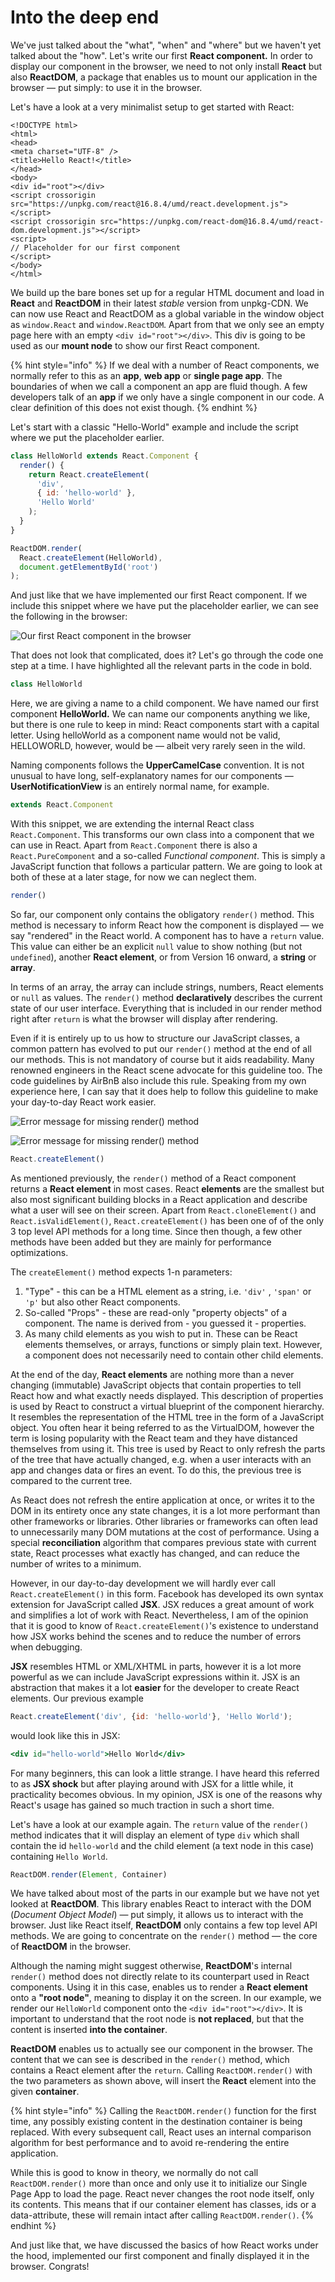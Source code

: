 # Into the deep end

We've just talked about the "what", "when" and "where" but we haven't yet talked about the "how". Let's write our first **React component.** In order to display our component in the browser, we need to not only install **React** but also **ReactDOM**, a package that enables us to mount our application in the browser — put simply: to use it in the browser. 

Let's have a look at a very minimalist setup to get started with React:

```markup
<!DOCTYPE html>
<html>
<head>
<meta charset="UTF-8" />
<title>Hello React!</title>
</head>
<body>
<div id="root"></div>
<script crossorigin src="https://unpkg.com/react@16.8.4/umd/react.development.js"></script>
<script crossorigin src="https://unpkg.com/react-dom@16.8.4/umd/react-dom.development.js"></script>
<script>
// Placeholder for our first component
</script>
</body>
</html>
```

We build up the bare bones set up for a regular HTML document and load in **React** and **ReactDOM** in their latest _stable_ version from unpkg-CDN. We can now use React and ReactDOM as a global variable in the window object as `window.React` and `window.ReactDOM`. Apart from that we only see an empty page here with an empty `<div id="root"></div>`. This div is going to be used as our **mount node** to show our first React component. 

{% hint style="info" %}
If we deal with a number of React components, we normally refer to this as an **app**, **web app** or **single page app**. The boundaries of when we call a component an app are fluid though. A few developers talk of an **app** if we only have a single component in our code. A clear definition of this does not exist though.
{% endhint %}

Let's start with a classic "Hello-World" example and include the script where we put the placeholder earlier.

```javascript
class HelloWorld extends React.Component {
  render() {
    return React.createElement(
      'div', 
      { id: 'hello-world' }, 
      'Hello World'
    );
  }
}

ReactDOM.render(
  React.createElement(HelloWorld), 
  document.getElementById('root')
);
```

And just like that we have implemented our first React component. If we include this snippet where we have put the placeholder earlier, we can see the following in the browser:

![Our first React component in the browser](../.gitbook/assets/first-component.png)

That does not look that complicated, does it? Let's go through the code one step at a time. I have highlighted all the relevant parts in the code in bold.

```jsx
class HelloWorld 
```

Here, we are giving a name to a child component. We have named our first component **HelloWorld.** We can name our components anything we like, but there is one rule to keep in mind: React components start with a capital letter. Using helloWorld as a component name would not be valid, HELLOWORLD, however, would be — albeit very rarely seen in the wild. 

Naming components follows the **UpperCamelCase** convention. It is not unusual to have long, self-explanatory names for our components — **UserNotificationView** is an entirely normal name, for example.

```jsx
extends React.Component
```

With this snippet, we are extending the internal React class `React.Component`. This transforms our own class into a component that we can use in React. Apart from `React.Component` there is also a `React.PureComponent` and a so-called _Functional component_. This is simply a JavaScript function that follows a particular pattern. We are going to look at both of these at a later stage, for now we can neglect them.   

```jsx
render()
```

So far, our component only contains the obligatory `render()` method. This method is necessary to inform React how the component is displayed — we say "rendered" in the React world. A component has to have a `return` value. This value can either be an explicit `null` value to show nothing \(but not `undefined`\), another **React element**, or from Version 16 onward, a **string** or **array**. 

In terms of an array, the array can include strings, numbers, React elements or `null` as values. The `render()` method **declaratively** describes the current state of our user interface. Everything that is included in our render method right after `return` is what the browser will display after rendering. 

Even if it is entirely up to us how to structure our JavaScript classes, a common pattern has evolved to put our `render()` method at the end of all our methods. This is not mandatory of course but it aids readability. Many renowned engineers in the React scene advocate for this guideline too. The code guidelines by AirBnB also include this rule. Speaking from my own experience here, I can say that it does help to follow this guideline to make your day-to-day React work easier.

![Error message for missing render\(\) method](../.gitbook/assets/react-no-render-error.png)

![Error message for missing render\(\) method](../.gitbook/assets/invalid-react-element.png)

```jsx
React.createElement()
```

As mentioned previously, the `render()` method of a React component returns a **React element**  in most cases. React **elements** are the smallest but also most significant building blocks in a React application and describe what a user will see on their screen. Apart from `React.cloneElement()` and `React.isValidElement()`, `React.createElement()` has been one of of the only 3 top level API methods for a long time. Since then though, a few other methods have been added but they are mainly for performance optimizations. 

The `createElement()` method expects 1-n parameters:

1. "Type" - this can be a HTML element as a string, i.e. `'div'` , `'span'` or `'p'` but also other React components.
2. So-called "Props" - these are read-only "property objects" of a component.  The name is derived from - you guessed it - properties. 
3. As many child elements as you wish to put in. These can be React elements themselves, or arrays, functions or simply plain text. However, a component does not necessarily need to contain other child elements.

At the end of the day, **React elements** are nothing more than a never changing \(immutable\) JavaScript objects that contain properties to tell React how and what exactly needs displayed. This description of properties is used by React to construct a virtual blueprint of the component hierarchy. It resembles the representation of the HTML tree in the form of a JavaScript object. You often hear it being referred to as the VirtualDOM, however the term is losing popularity with the React team and they have distanced themselves from using it. This tree is used by React to only refresh the parts of the tree that have actually changed, e.g. when a user interacts with an app and changes data or fires an event. To do this, the previous tree is compared to the current tree.

As React does not refresh the entire application at once, or writes it to the DOM in its entirety once any state changes, it is a lot more performant than other frameworks or libraries. Other libraries or frameworks can often lead to unnecessarily many DOM mutations at the cost of performance. Using a special **reconciliation** algorithm that compares previous state with current state, React processes what exactly has changed, and can reduce the number of writes to a minimum.

However, in our day-to-day development we will hardly ever call `React.createElement()` in this form. Facebook has developed its own syntax extension for JavaScript called **JSX**. JSX reduces a great amount of work and simplifies a lot of work with React. Nevertheless, I am of the opinion that it is good to know of `React.createElement()`'s existence to understand how JSX works behind the scenes and to reduce the number of errors when debugging.

**JSX** resembles HTML or XML/XHTML in parts, however it is a lot more powerful as we can include JavaScript expressions within it. JSX is an abstraction that makes it a lot **easier** for the developer to create React elements. Our previous example

```jsx
React.createElement('div', {id: 'hello-world'}, 'Hello World');
```

would look like this in JSX:

```jsx
<div id="hello-world">Hello World</div>
```

For many beginners, this can look a little strange. I have heard this referred to as **JSX shock** but after playing around with JSX for a little while, it practicality becomes obvious. In my opinion, JSX is one of the reasons why React's usage has gained so much traction in such a short time.

Let's have a look at our example again. The `return` value of the `render()` method indicates that it will display an element of type `div` which shall contain the id `hello-world` and the child element \(a text node in this case\) containing `Hello World`. 

```jsx
ReactDOM.render(Element, Container)
```

We have talked about most of the parts in our example but we have not yet looked at **ReactDOM**. This library enables React to interact with the DOM \(_Document Object Model_\) — put simply, it allows us to interact with the browser. Just like React itself, **ReactDOM** only contains a few top level API methods. We are going to concentrate on the `render()` method — the core of **ReactDOM** in the browser.

Although the naming might suggest otherwise, **ReactDOM**'s internal `render()` method does not directly relate to its counterpart used in React components. Using it in this case, enables us to render a **React element**  onto a **"root node"**, meaning to display it on the screen. In our example, we render our `HelloWorld` component onto the `<div id="root"></div>`. It is important to understand that the root node is **not replaced**, but that the content is inserted **into the container**.

**ReactDOM** enables us to actually see our component in the browser. The content that we can see is described in the `render()` method, which contains a React element after the `return`. Calling `ReactDOM.render()` with the two parameters as shown above, will insert the **React** element into the given **container**. 

{% hint style="info" %}
Calling the `ReactDOM.render()` function for the first time, any possibly existing content in the destination container is being replaced. With every subsequent call, React uses an internal comparison algorithm for best performance and to avoid re-rendering the entire application.

While this is good to know in theory, we normally do not call `ReactDOM.render()` more than once and only use it to initialize our Single Page App to load the page. React never changes the root node itself, only its contents. This means that if our container element has classes, ids or a data-attribute, these will remain intact after calling `ReactDOM.render()`.
{% endhint %}

And just like that, we have discussed the basics of how React works under the hood, implemented our first component and finally displayed it in the browser. Congrats!

